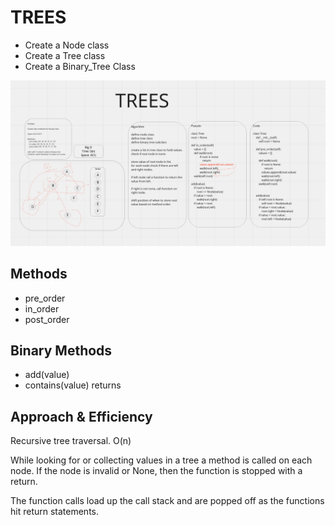 # TREES

- Create a Node class
- Create a Tree class
- Create a Binary_Tree Class

![trees.png](trees.png)

## Methods

- pre_order
- in_order
- post_order

## Binary Methods

- add(value)
- contains(value) returns 

## Approach & Efficiency

Recursive tree traversal. O(n)

While looking for or collecting values in a tree a method is called on each node. 
If the node is invalid or None, then the function is stopped with a return. 

The function calls load up the call stack and are popped off as the functions hit return statements.
